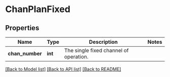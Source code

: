 # ChanPlanFixed

## Properties
Name | Type | Description | Notes
------------ | ------------- | ------------- | -------------
**chan_number** | **int** | The single fixed channel of operation. | 

[[Back to Model list]](../README.md#documentation-for-models) [[Back to API list]](../README.md#documentation-for-api-endpoints) [[Back to README]](../README.md)


